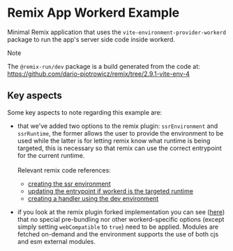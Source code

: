 # Remix App Workerd Example

Minimal Remix application that uses the `vite-environment-provider-workerd` package to run the app's server side code inside workerd.

> [!Note]
> The `@remix-run/dev` package is a build generated from the code at:
> https://github.com/dario-piotrowicz/remix/tree/2.9.1-vite-env-4

## Key aspects

Some key aspects to note regarding this example are:

- that we've added two options to the remix plugin: `ssrEnvironment` and `ssrRuntime`, the former allows the user to provide the environment to be used while the latter is for letting remix know what runtime is being targeted, this is necessary so that remix can use the correct entrypoint for the current runtime.\
  \
  Relevant remix code references:

  - [creating the ssr environment](https://github.com/dario-piotrowicz/remix/blob/6a8c12380453c7fd01718810683475ccdb690eff/packages/remix-dev/vite/plugin.ts#L1049-L1065)
  - [updating the entrypoint if workerd is the targeted runtime](https://github.com/dario-piotrowicz/remix/blob/6a8c12380453c7fd01718810683475ccdb690eff/packages/remix-dev/vite/plugin.ts#L1322-L1327)
  - [creating a handler using the dev environment](https://github.com/dario-piotrowicz/remix/blob/6a8c12380453c7fd01718810683475ccdb690eff/packages/remix-dev/vite/plugin.ts#L1427-L1431)

- if you look at the remix plugin forked implementation you can see ([here](https://github.com/dario-piotrowicz/remix/blob/6a8c12380453c7fd01718810683475ccdb690eff/packages/remix-dev/vite/plugin.ts#L1328-L1330)) that no special pre-bundling nor other workerd-specific options (except simply setting `webCompatible` to `true`) need to be applied. Modules are fetched on-demand and the environment supports the use of both cjs and esm external modules.
